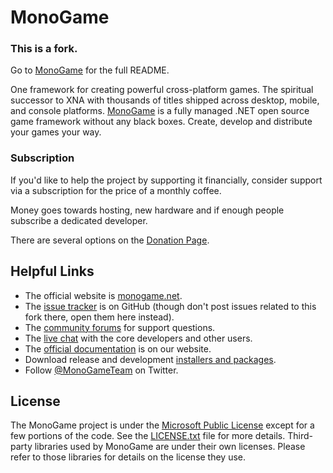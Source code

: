 # MonoGame

### This is a fork.
Go to [MonoGame](https://github.com/MonoGame/MonoGame) for the full README.

One framework for creating powerful cross-platform games.  The spiritual successor to XNA with thousands of titles shipped across desktop, mobile, and console platforms.  [MonoGame](http://www.monogame.net/) is a fully managed .NET open source game framework without any black boxes.  Create, develop and distribute your games your way.

### Subscription

If you'd like to help the project by supporting it financially, consider support via a subscription for the price of a monthly coffee.

Money goes towards hosting, new hardware and if enough people subscribe a dedicated developer.

There are several options on the [Donation Page](http://www.monogame.net/donate/).

## Helpful Links

 * The official website is [monogame.net](http://www.monogame.net).
 * The [issue tracker](https://github.com/MonoGame/MonoGame/issues) is on GitHub (though don't post issues related to this fork there, open them here instead). 
 * The [community forums](http://community.monogame.net/) for support questions.
 * The [live chat](https://gitter.im/mono/MonoGame?utm_source=badge&utm_medium=badge&utm_campaign=pr-badge&utm_content=badge) with the core developers and other users.
 * The [official documentation](http://www.monogame.net/documentation/) is on our website.
 * Download release and development [installers and packages](http://www.monogame.net/downloads/).
 * Follow [@MonoGameTeam](https://twitter.com/monogameteam) on Twitter.

## License

The MonoGame project is under the [Microsoft Public License](https://opensource.org/licenses/MS-PL) except for a few portions of the code.  See the [LICENSE.txt](LICENSE.txt) file for more details.  Third-party libraries used by MonoGame are under their own licenses.  Please refer to those libraries for details on the license they use.
